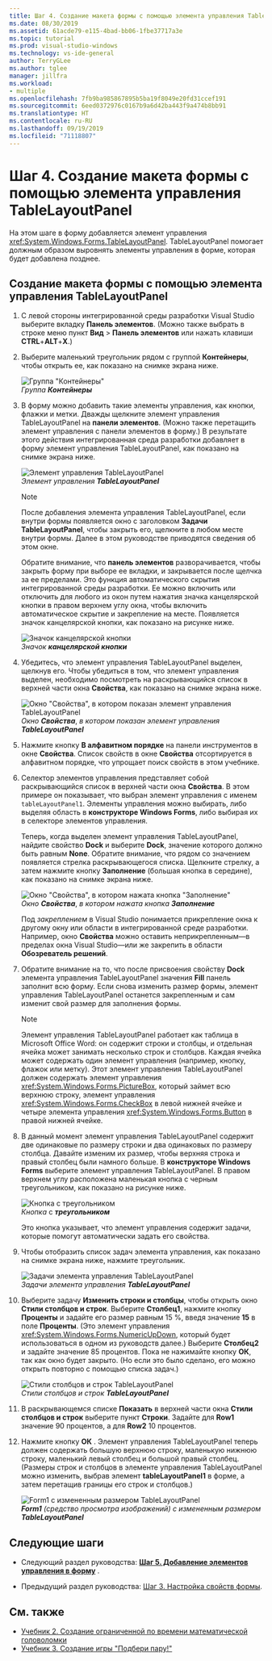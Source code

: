 ```yaml
---
title: Шаг 4. Создание макета формы с помощью элемента управления TableLayoutPanel
ms.date: 08/30/2019
ms.assetid: 61acde79-e115-4bad-bb06-1fbe37717a3e
ms.topic: tutorial
ms.prod: visual-studio-windows
ms.technology: vs-ide-general
author: TerryGLee
ms.author: tglee
manager: jillfra
ms.workload:
- multiple
ms.openlocfilehash: 7fb9ba985867895b5ba19f8049e20fd31ccef191
ms.sourcegitcommit: 6eed0372976c0167b9a6d42ba443f9a474b8bb91
ms.translationtype: HT
ms.contentlocale: ru-RU
ms.lasthandoff: 09/19/2019
ms.locfileid: "71118807"
---
```

# <a name="step-4-lay-out-your-form-with-a-tablelayoutpanel-control"></a>Шаг 4. Создание макета формы с помощью элемента управления TableLayoutPanel

На этом шаге в форму добавляется элемент управления <xref:System.Windows.Forms.TableLayoutPanel>. TableLayoutPanel помогает должным образом выровнять элементы управления в форме, которая будет добавлена позднее.

## <a name="how-to-lay-out-your-form-with-a-tablelayoutpanel-control"></a>Создание макета формы с помощью элемента управления TableLayoutPanel

1. С левой стороны интегрированной среды разработки Visual Studio выберите вкладку **Панель элементов**. (Можно также выбрать в строке меню пункт **Вид** > **Панель элементов** или нажать клавиши **CTRL**+**ALT**+**X**.)

1. Выберите маленький треугольник рядом с группой **Контейнеры**, чтобы открыть ее, как показано на снимке экрана ниже.

     ![Группа "Контейнеры"](../ide/media/express_toolbox.png)<br>
*Группа* ***Контейнеры***

1. В форму можно добавить такие элементы управления, как кнопки, флажки и метки. Дважды щелкните элемент управления TableLayoutPanel на **панели элементов**. (Можно также перетащить элемент управления с панели элементов в форму.) В результате этого действия интегрированная среда разработки добавляет в форму элемент управления TableLayoutPanel, как показано на снимке экрана ниже.

     ![Элемент управления TableLayoutPanel](../ide/media/express_formtablelayout.png)<br>
*Элемент управления* ***TableLayoutPanel***

    > [!NOTE]
    > После добавления элемента управления TableLayoutPanel, если внутри формы появляется окно с заголовком **Задачи TableLayoutPanel**, чтобы закрыть его, щелкните в любом месте внутри формы. Далее в этом руководстве приводятся сведения об этом окне.

     Обратите внимание, что **панель элементов** разворачивается, чтобы закрыть форму при выборе ее вкладки, и закрывается после щелчка за ее пределами. Это функция автоматического скрытия интегрированной среды разработки. Ее можно включить или отключить для любого из окон путем нажатия значка канцелярской кнопки в правом верхнем углу окна, чтобы включить автоматическое скрытие и закрепление на месте. Появляется значок канцелярской кнопки, как показано на рисунке ниже.

     ![Значок канцелярской кнопки](../ide/media/express_pushpintoolbox.png)<br>
*Значок* ***канцелярской кнопки***

1. Убедитесь, что элемент управления TableLayoutPanel выделен, щелкнув его. Чтобы убедиться в том, что элемент управления выделен, необходимо посмотреть на раскрывающийся список в верхней части окна **Свойства**, как показано на снимке экрана ниже.

     ![Окно "Свойства", в котором показан элемент управления TableLayoutPanel](../ide/media/express_controlspropwin.png)<br>
*Окно* ***Свойства***, *в котором показан элемент управления* ***TableLayoutPanel***

1. Нажмите кнопку **В алфавитном порядке** на панели инструментов в окне **Свойства**. Список свойств в окне **Свойства** отсортируется в алфавитном порядке, что упрощает поиск свойств в этом учебнике.

1. Селектор элементов управления представляет собой раскрывающийся список в верхней части окна **Свойства**. В этом примере он показывает, что выбран элемент управления с именем `tableLayoutPanel1`. Элементы управления можно выбирать, либо выделяя область в **конструкторе Windows Forms**, либо выбирая их в селекторе элементов управления.

   Теперь, когда выделен элемент управления TableLayoutPanel, найдите свойство **Dock** и выберите **Dock**, значение которого должно быть равным **None**. Обратите внимание, что рядом со значением появляется стрелка раскрывающегося списка. Щелкните стрелку, а затем нажмите кнопку **Заполнение** (большая кнопка в середине), как показано на снимке экрана ниже.

     ![Окно "Свойства", в котором нажата кнопка "Заполнение"](../ide/media/express_docktable.png)<br>
*Окно* ***Свойства***, *в котором нажата кнопка* ***Заполнение***

     Под *закреплением* в Visual Studio понимается прикрепление окна к другому окну или области в интегрированной среде разработки. Например, окно **Свойства** можно оставить неприкрепленным&mdash;в пределах окна Visual Studio&mdash;или же закрепить в области **Обозреватель решений**.

1. Обратите внимание на то, что после присвоения свойству **Dock** элемента управления TableLayoutPanel значения **Fill** панель заполнит всю форму. Если снова изменить размер формы, элемент управления TableLayoutPanel останется закрепленным и сам изменит свой размер для заполнения формы.

    > [!NOTE]
    > Элемент управления TableLayoutPanel работает как таблица в Microsoft Office Word: он содержит строки и столбцы, и отдельная ячейка может занимать несколько строк и столбцов. Каждая ячейка может содержать один элемент управления (например, кнопку, флажок или метку). Этот элемент управления TableLayoutPanel должен содержать элемент управления <xref:System.Windows.Forms.PictureBox>, который займет всю верхнюю строку, элемент управления <xref:System.Windows.Forms.CheckBox> в левой нижней ячейке и четыре элемента управления <xref:System.Windows.Forms.Button> в правой нижней ячейке.

1. В данный момент элемент управления TableLayoutPanel содержит две одинаковые по размеру строки и два одинаковых по размеру столбца. Давайте изменим их размер, чтобы верхняя строка и правый столбец были намного больше. В **конструкторе Windows Forms** выберите элемент управления TableLayoutPanel. В правом верхнем углу расположена маленькая кнопка с черным треугольником, как показано на рисунке ниже.

     ![Кнопка с треугольником](../ide/media/express_iconblacktriangle.gif)<br>
*Кнопка* с ***треугольником***

     Это кнопка указывает, что элемент управления содержит задачи, которые помогут автоматически задать его свойства.

1. Чтобы отобразить список задач элемента управления, как показано на снимке экрана ниже, нажмите треугольник.

     ![Задачи элемента управления TableLayoutPanel](../ide/media/express_tablepanel.png)<br>
*Задачи элемента управления* ***TableLayoutPanel***

1. Выберите задачу **Изменить строки и столбцы**, чтобы открыть окно **Стили столбцов и строк**. Выберите **Столбец1**, нажмите кнопку **Проценты** и задайте его размер равным 15 %, введя значение **15** в поле **Проценты**. (Это элемент управления <xref:System.Windows.Forms.NumericUpDown>, который будет использоваться в одном из руководств далее.) Выберите **Столбец2** и задайте значение 85 процентов. Пока не нажимайте кнопку **ОК**, так как окно будет закрыто. (Но если это было сделано, его можно открыть повторно с помощью списка задач.)

     ![Стили столбцов и строк TableLayoutPanel](../ide/media/vs_tablelayoutpanel_setup.png)<br>
*Стили столбцов и строк* ***TableLayoutPanel***

1. В раскрывающемся списке **Показать** в верхней части окна **Стили столбцов и строк** выберите пункт **Строки**. Задайте для **Row1** значение 90 процентов, а для **Row2** 10 процентов.

1. Нажмите кнопку **ОК** . Элемент управления TableLayoutPanel теперь должен содержать большую верхнюю строку, маленькую нижнюю строку, маленький левый столбец и большой правый столбец. (Размеры строк и столбцов в элементе управления TableLayoutPanel можно изменить, выбрав элемент **tableLayoutPanel1** в форме, а затем перетащив границы его строк и столбцов.)

     ![Form1 с измененным размером TableLayoutPanel](../ide/media/vs_formafterlayoutpanel.png)<br>
***Form1*** *(средство просмотра изображений) с измененным размером* ***TableLayoutPanel***

## <a name="next-steps"></a>Следующие шаги

* Следующий раздел руководства: **[Шаг 5. Добавление элементов управления в форму](../ide/step-5-add-controls-to-your-form.md)** .

* Предыдущий раздел руководства: [Шаг 3. Настройка свойств формы](../ide/step-3-set-your-form-properties.md).

## <a name="see-also"></a>См. также

* [Учебник 2. Создание ограниченной по времени математической головоломки](tutorial-2-create-a-timed-math-quiz.md)
* [Учебник 3. Создание игры "Подбери пару!"](tutorial-3-create-a-matching-game.md)
